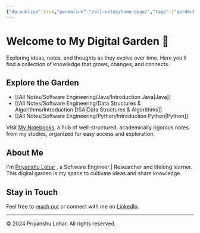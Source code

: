 ```yaml
---
{"dg-publish":true,"permalink":"/all-notes/home-page/","tags":["gardenEntry"]}
---
```


# Welcome to My Digital Garden 🌱

Exploring ideas, notes, and thoughts as they evolve over time. Here you'll find a collection of knowledge that grows, changes, and connects.

## Explore the Garden

- [[All Notes/Software Engineering/Java/Introduction Java\|Java]]
- [[All Notes/Software Engineering/Data Structures & Algorithms/Introduction DSA\|Data Structures & Algorithms]]
- [[All Notes/Software Engineering/Python/Introduction Python\|Python]]

Visit [My Notebooks](https://pylhr.vercel.app/notebooks), a hub of well-structured, academically rigorous notes from my studies, organized for easy access and exploration. 
## About Me 
I'm [Priyanshu Lohar](https://pylhr.vercel.app) , a Software Engineer | Researcher and lifelong learner. This digital garden is my space to cultivate ideas and share knowledge. 
## Stay in Touch 
 
 Feel free to [reach out](mailto:priyanshulohar1@gmail.com) or connect with me on [LinkedIn](https://www.linkedin.com/in/pylhr). 

--- 

© 2024 Priyanshu Lohar. All rights reserved. 


